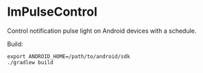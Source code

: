 ImPulseControl
==============

Control notification pulse light on Android devices with a schedule.

Build:

```
export ANDROID_HOME=/path/to/android/sdk
./gradlew build
```

